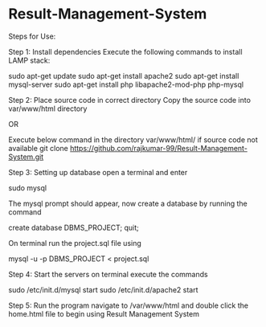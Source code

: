 # Result-Management-System

Steps for Use:

Step 1: Install dependencies
Execute the following commands to install LAMP stack:

sudo apt-get update
sudo apt-get install apache2
sudo apt-get install mysql-server
sudo apt-get install php libapache2-mod-php php-mysql

Step 2: Place source code in correct directory
Copy the source code into var/www/html directory

OR

Execute below command in the directory var/www/html/ if source code not available
git clone https://github.com/rajkumar-99/Result-Management-System.git

Step 3: Setting up database
open a terminal and enter

sudo mysql

The mysql prompt should appear, now create a database by running the command

create database DBMS_PROJECT;
quit;

On terminal run the project.sql file using

mysql -u <username> -p DBMS_PROJECT < project.sql
                                                 
Step 4: Start the servers
on terminal execute the commands

sudo /etc/init.d/mysql start
sudo /etc/init.d/apache2 start

Step 5: Run the program
navigate to /var/www/html and double click the home.html file to begin using
Result Management System


